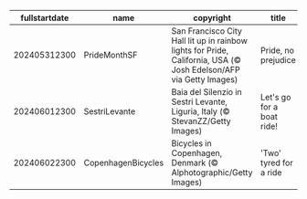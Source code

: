 |fullstartdate|name|copyright|title|image|
|--|--|--|--|--|
202405312300|PrideMonthSF|San Francisco City Hall lit up in rainbow lights for Pride, California, USA (© Josh Edelson/AFP via Getty Images)|Pride, no prejudice|![](/en-GB/2024/06/202405312300PrideMonthSF.jpg)|
202406012300|SestriLevante|Baia del Silenzio in Sestri Levante, Liguria, Italy (© StevanZZ/Getty Images)|Let's go for a boat ride!|![](/en-GB/2024/06/202406012300SestriLevante.jpg)|
202406022300|CopenhagenBicycles|Bicycles in Copenhagen, Denmark (© Alphotographic/Getty Images)|'Two' tyred for a ride|![](/en-GB/2024/06/202406022300CopenhagenBicycles.jpg)|
